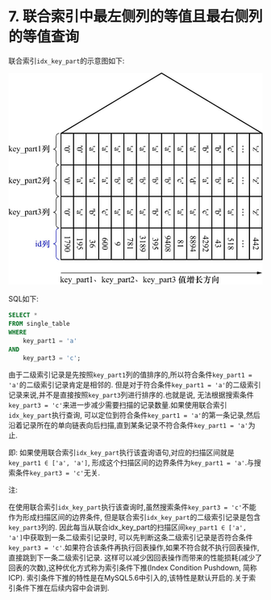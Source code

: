# 7. 联合索引中最左侧列的等值且最右侧列的等值查询

联合索引`idx_key_part`的示意图如下:

![idx_key_part索引的示意图](./img/idx_key_part索引的示意图.jpg)

SQL如下:

```sql
SELECT *
FROM single_table
WHERE 
    key_part1 = 'a'
AND
    key_part3 = 'c';
```

由于二级索引记录是先按照`key_part1`列的值排序的,所以符合条件`key_part1 = 'a'`的二级索引记录肯定是相邻的.
但是对于符合条件`key_part1 = 'a'`的二级索引记录来说,并不是直接按照`key_part3`列进行排序的.也就是说,
无法根据搜索条件`key_part3 = 'c'`来进一步减少需要扫描的记录数量.如果使用联合索引`idx_key_part`执行查询,
可以定位到符合条件`key_part1 = 'a'`的第一条记录,然后沿着记录所在的单向链表向后扫描,直到某条记录不符合条件`key_part1 = 'a'`为止.

即: 如果使用联合索引`idx_key_part`执行该査询语句,对应的扫描区间就是`key_part1 ∈ ['a', 'a']`,
形成这个扫描区间的边界条件为`key_part1 = 'a'`.与搜索条件`key_part3 = 'c'`无关.

注: 

在使用联合索引`idx_key_part`执行该查询时,虽然搜索条件`key_part3 = 'c'`不能作为形成扫描区间的边界条件,
但是联合索引`idx_key_part`的二级索引记录是包含`key_part3`列的.
因此每当从联合idx_key_part的扫描区间`key_part1 ∈ ['a', 'a']`中获取到一条二级索引记录时,
可以先判断这条二级索引记录是否符合条件`key_part3 = 'c'`.如果符合该条件再执行回表操作,如果不符合就不执行回表操作,直接跳到下一条二级索引记录.
这样可以减少因回表操作而带来的性能损耗(减少了回表的次数),这种优化方式称为索引条件下推(Index Condition Pushdown, 简称ICP).
索引条件下推的特性是在MySQL5.6中引入的,该特性是默认开启的.关于索引条件下推在后续内容中会讲到.
